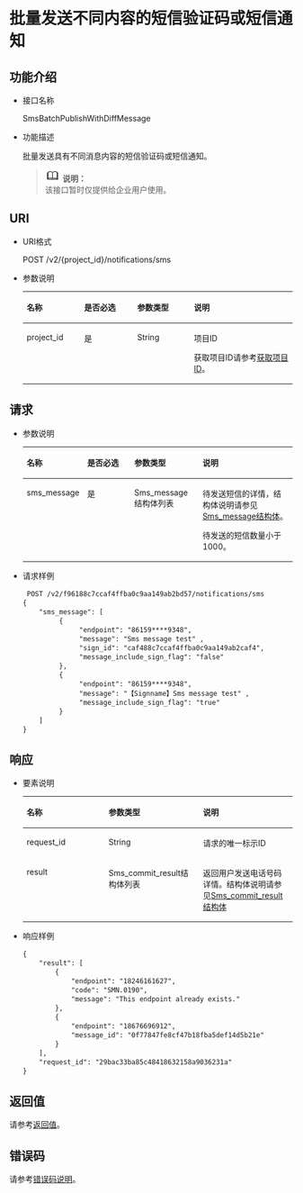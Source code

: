# 批量发送不同内容的短信验证码或短信通知<a name="ZH-CN_TOPIC_0102841854"></a>

## 功能介绍<a name="section2841046616319"></a>

-   接口名称

    SmsBatchPublishWithDiffMessage

-   功能描述

    批量发送具有不同消息内容的短信验证码或短信通知。

    >![](public_sys-resources/icon-note.gif) **说明：**   
    >该接口暂时仅提供给企业用户使用。  


## URI<a name="section5536839916319"></a>

-   URI格式

    POST /v2/\{project\_id\}/notifications/sms

-   参数说明

    <a name="table1545278516319"></a>
    <table><thead align="left"><tr id="row4866951016319"><th class="cellrowborder" valign="top" width="21.27787221277872%" id="mcps1.1.5.1.1"><p id="p4991624416319"><a name="p4991624416319"></a><a name="p4991624416319"></a>名称</p>
    </th>
    <th class="cellrowborder" valign="top" width="19.688031196880313%" id="mcps1.1.5.1.2"><p id="p1668400316319"><a name="p1668400316319"></a><a name="p1668400316319"></a>是否必选</p>
    </th>
    <th class="cellrowborder" valign="top" width="20.987901209879013%" id="mcps1.1.5.1.3"><p id="p922703516319"><a name="p922703516319"></a><a name="p922703516319"></a>参数类型</p>
    </th>
    <th class="cellrowborder" valign="top" width="38.04619538046195%" id="mcps1.1.5.1.4"><p id="p919235516319"><a name="p919235516319"></a><a name="p919235516319"></a>说明</p>
    </th>
    </tr>
    </thead>
    <tbody><tr id="row4728262816319"><td class="cellrowborder" valign="top" width="21.27787221277872%" headers="mcps1.1.5.1.1 "><p id="p468766116319"><a name="p468766116319"></a><a name="p468766116319"></a>project_id</p>
    </td>
    <td class="cellrowborder" valign="top" width="19.688031196880313%" headers="mcps1.1.5.1.2 "><p id="p4415629516319"><a name="p4415629516319"></a><a name="p4415629516319"></a>是</p>
    </td>
    <td class="cellrowborder" valign="top" width="20.987901209879013%" headers="mcps1.1.5.1.3 "><p id="p1989017016319"><a name="p1989017016319"></a><a name="p1989017016319"></a>String</p>
    </td>
    <td class="cellrowborder" valign="top" width="38.04619538046195%" headers="mcps1.1.5.1.4 "><p id="p682193315545"><a name="p682193315545"></a><a name="p682193315545"></a>项目ID</p>
    <p id="p49105316319"><a name="p49105316319"></a><a name="p49105316319"></a>获取项目ID请参考<a href="获取项目ID.md">获取项目ID</a>。</p>
    </td>
    </tr>
    </tbody>
    </table>


## 请求<a name="section57419616319"></a>

-   参数说明

    <a name="table920655716319"></a>
    <table><thead align="left"><tr id="row5615067816319"><th class="cellrowborder" valign="top" width="18.48%" id="mcps1.1.5.1.1"><p id="p5191106116319"><a name="p5191106116319"></a><a name="p5191106116319"></a>名称</p>
    </th>
    <th class="cellrowborder" valign="top" width="19.17%" id="mcps1.1.5.1.2"><p id="p4404643716319"><a name="p4404643716319"></a><a name="p4404643716319"></a>是否必选</p>
    </th>
    <th class="cellrowborder" valign="top" width="25.679999999999996%" id="mcps1.1.5.1.3"><p id="p1099166216319"><a name="p1099166216319"></a><a name="p1099166216319"></a>参数类型</p>
    </th>
    <th class="cellrowborder" valign="top" width="36.67%" id="mcps1.1.5.1.4"><p id="p1790939916319"><a name="p1790939916319"></a><a name="p1790939916319"></a>说明</p>
    </th>
    </tr>
    </thead>
    <tbody><tr id="row6305495416319"><td class="cellrowborder" valign="top" width="18.48%" headers="mcps1.1.5.1.1 "><p id="p717763616319"><a name="p717763616319"></a><a name="p717763616319"></a>sms_message</p>
    </td>
    <td class="cellrowborder" valign="top" width="19.17%" headers="mcps1.1.5.1.2 "><p id="p4451766316319"><a name="p4451766316319"></a><a name="p4451766316319"></a>是</p>
    </td>
    <td class="cellrowborder" valign="top" width="25.679999999999996%" headers="mcps1.1.5.1.3 "><p id="p4916096316319"><a name="p4916096316319"></a><a name="p4916096316319"></a>Sms_message结构体列表</p>
    </td>
    <td class="cellrowborder" valign="top" width="36.67%" headers="mcps1.1.5.1.4 "><p id="p278534415466"><a name="p278534415466"></a><a name="p278534415466"></a>待发送短信的详情，结构体说明请参见<a href="Sms_message结构体.md">Sms_message结构体</a>。</p>
    <p id="p13513195653513"><a name="p13513195653513"></a><a name="p13513195653513"></a>待发送的短信数量小于1000。</p>
    </td>
    </tr>
    </tbody>
    </table>


-   请求样例

    ```
     POST /v2/f96188c7ccaf4ffba0c9aa149ab2bd57/notifications/sms
    {
        "sms_message": [
             { 
                  "endpoint": "86159****9348", 
                  "message": "Sms message test" ,
                  "sign_id": "caf488c7ccaf4ffba0c9aa149ab2caf4",
                  "message_include_sign_flag": "false"
             },
             {
                  "endpoint": "86159****9348", 
                  "message": "【Signname】Sms message test" ,
                  "message_include_sign_flag": "true"
             } 
        ]
    }
    ```


## 响应<a name="section3660902116319"></a>

-   要素说明

    <a name="table916581816319"></a>
    <table><thead align="left"><tr id="row1992556516319"><th class="cellrowborder" valign="top" width="30.366963303669635%" id="mcps1.1.4.1.1"><p id="p335807316319"><a name="p335807316319"></a><a name="p335807316319"></a>名称</p>
    </th>
    <th class="cellrowborder" valign="top" width="34.97650234976503%" id="mcps1.1.4.1.2"><p id="p356849316319"><a name="p356849316319"></a><a name="p356849316319"></a>参数类型</p>
    </th>
    <th class="cellrowborder" valign="top" width="34.656534346565344%" id="mcps1.1.4.1.3"><p id="p2061254616319"><a name="p2061254616319"></a><a name="p2061254616319"></a>说明</p>
    </th>
    </tr>
    </thead>
    <tbody><tr id="row1455838216319"><td class="cellrowborder" valign="top" width="30.366963303669635%" headers="mcps1.1.4.1.1 "><p id="p3837826016319"><a name="p3837826016319"></a><a name="p3837826016319"></a>request_id</p>
    </td>
    <td class="cellrowborder" valign="top" width="34.97650234976503%" headers="mcps1.1.4.1.2 "><p id="p2163135516319"><a name="p2163135516319"></a><a name="p2163135516319"></a>String</p>
    </td>
    <td class="cellrowborder" valign="top" width="34.656534346565344%" headers="mcps1.1.4.1.3 "><p id="p730932216319"><a name="p730932216319"></a><a name="p730932216319"></a>请求的唯一标示ID</p>
    </td>
    </tr>
    <tr id="row104761450163115"><td class="cellrowborder" valign="top" width="30.366963303669635%" headers="mcps1.1.4.1.1 "><p id="p9476550173118"><a name="p9476550173118"></a><a name="p9476550173118"></a>result</p>
    </td>
    <td class="cellrowborder" valign="top" width="34.97650234976503%" headers="mcps1.1.4.1.2 "><p id="p14911350123113"><a name="p14911350123113"></a><a name="p14911350123113"></a>Sms_commit_result结构体列表</p>
    </td>
    <td class="cellrowborder" valign="top" width="34.656534346565344%" headers="mcps1.1.4.1.3 "><p id="p132727111254"><a name="p132727111254"></a><a name="p132727111254"></a>返回用户发送电话号码详情。结构体说明请参见<a href="Sms_commit_result结构体.md">Sms_commit_result结构体</a></p>
    </td>
    </tr>
    </tbody>
    </table>


-   响应样例

    ```
    {
        "result": [
            {
                "endpoint": "18246161627",
                "code": "SMN.0190",
                "message": "This endpoint already exists."
            },
            {
                "endpoint": "18676696912",
                "message_id": "0f77847fe8cf47b18fba5def14d5b21e"
            }
        ],
        "request_id": "29bac33ba85c48418632158a9036231a"
    }
    ```


## 返回值<a name="section754533616319"></a>

请参考[返回值](返回值.md)。

## 错误码<a name="section73211020122511"></a>

请参考[错误码说明](错误码说明.md)。

